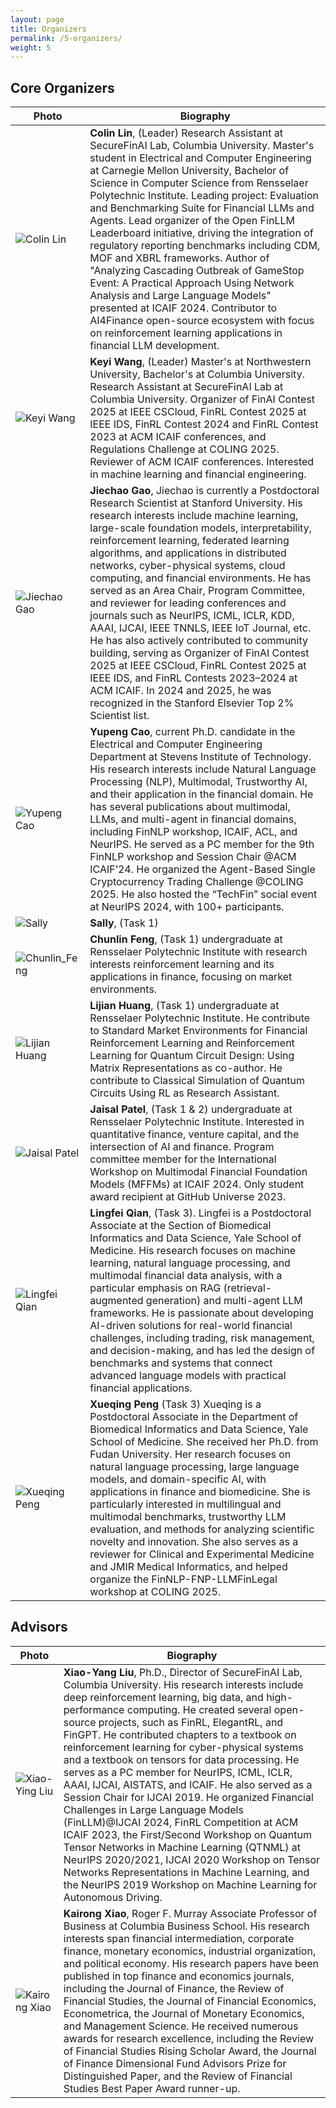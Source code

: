 ```yaml
---
layout: page
title: Organizers
permalink: /5-organizers/
weight: 5
---
```


## Core Organizers

| Photo                | Biography              |
|----------------------|-------------------|
| ![Colin Lin](https://github.com/Open-Finance-Lab/SecureFinAI_Contest_2025/blob/main/docs/assets/organizers/colin.jpeg?raw=true)      | **Colin Lin**, (Leader) Research Assistant at SecureFinAI Lab, Columbia University. Master's student in Electrical and Computer Engineering at Carnegie Mellon University, Bachelor of Science in Computer Science from Rensselaer Polytechnic Institute. Leading project: Evaluation and Benchmarking Suite for Financial LLMs and Agents. Lead organizer of the Open FinLLM Leaderboard initiative, driving the integration of regulatory reporting benchmarks including CDM, MOF and XBRL frameworks. Author of "Analyzing Cascading Outbreak of GameStop Event: A Practical Approach Using Network Analysis and Large Language Models" presented at ICAIF 2024. Contributor to AI4Finance open-source ecosystem with focus on reinforcement learning applications in financial LLM development.|
| ![Keyi Wang](https://github.com/Open-Finance-Lab/SecureFinAI_Contest_2025/blob/main/docs/assets/organizers/keyi.jpeg?raw=true)      | **Keyi Wang**, (Leader) Master's at Northwestern University, Bachelor's at Columbia University. Research Assistant at SecureFinAI Lab at Columbia University. Organizer of FinAI Contest 2025 at IEEE CSCloud, FinRL Contest 2025 at IEEE IDS, FinRL Contest 2024 and FinRL Contest 2023 at ACM ICAIF conferences, and Regulations Challenge at COLING 2025. Reviewer of ACM ICAIF conferences. Interested in machine learning and financial engineering. |
| ![Jiechao Gao](https://github.com/Open-Finance-Lab/SecureFinAI_Contest_2025/blob/main/docs/assets/organizers/jiechao_gao.jpeg?raw=true) | **Jiechao Gao**, Jiechao is currently a Postdoctoral Research Scientist at Stanford University. His research interests include machine learning, large-scale foundation models, interpretability, reinforcement learning, federated learning algorithms, and applications in distributed networks, cyber-physical systems, cloud computing, and financial environments. He has served as an Area Chair, Program Committee, and reviewer for leading conferences and journals such as NeurIPS, ICML, ICLR, KDD, AAAI, IJCAI, IEEE TNNLS, IEEE IoT Journal, etc. He has also actively contributed to community building, serving as Organizer of FinAI Contest 2025 at IEEE CSCloud, FinRL Contest 2025 at IEEE IDS, and FinRL Contests 2023–2024 at ACM ICAIF. In 2024 and 2025, he was recognized in the Stanford Elsevier Top 2% Scientist list.|
| ![Yupeng Cao](https://github.com/Open-Finance-Lab/SecureFinAI_Contest_2025/blob/main/docs/assets/organizers/yupeng_cao.png?raw=true) | **Yupeng Cao**, current Ph.D. candidate in the Electrical and Computer Engineering Department at Stevens Institute of Technology. His research interests include Natural Language Processing (NLP), Multimodal, Trustworthy AI, and their application in the financial domain. He has several publications about multimodal, LLMs, and multi-agent in financial domains, including FinNLP workshop, ICAIF, ACL, and NeurIPS. He served as a PC member for the 9th FinNLP workshop and Session Chair @ACM ICAIF’24. He organized the Agent-Based Single Cryptocurrency Trading Challenge @COLING 2025. He also hosted the “TechFin” social event at NeurIPS 2024, with 100+ participants.|
| ![Sally](https://github.com/Open-Finance-Lab/SecureFinAI_Contest_2025/blob/main/docs/assets/organizers/sally.png?raw=true) | **Sally**, (Task 1)|
| ![Chunlin_Feng](https://github.com/Open-Finance-Lab/SecureFinAI_Contest_2025/blob/main/docs/assets/organizers/Chunlin_Feng.jpg?raw=true) | **Chunlin Feng**, (Task 1) undergraduate at Rensselaer Polytechnic Institute with research interests reinforcement learning and its applications in finance, focusing on market environments.
| ![Lijian Huang](https://github.com/Open-Finance-Lab/SecureFinAI_Contest_2025/blob/main/docs/assets/organizers/lijian.jpg?raw=true) | **Lijian Huang**, (Task 1) undergraduate at Rensselaer Polytechnic Institute. He contribute to Standard Market Environments for Financial Reinforcement Learning and Reinforcement Learning for Quantum Circuit Design: Using Matrix Representations as co-author. He contribute to Classical Simulation of Quantum Circuits Using RL as Research Assistant.
| ![Jaisal Patel](https://github.com/Open-Finance-Lab/SecureFinAI_Contest_2025/blob/main/docs/assets/organizers/jaisal_patel.png?raw=true)      | **Jaisal Patel**, (Task 1 & 2) undergraduate at Rensselaer Polytechnic Institute. Interested in quantitative finance, venture capital, and the intersection of AI and finance. Program committee member for the International Workshop on Multimodal Financial Foundation Models (MFFMs) at ICAIF 2024. Only student award recipient at GitHub Universe 2023.|
| ![Lingfei Qian](https://github.com/Open-Finance-Lab/SecureFinAI_Contest_2025/blob/main/docs/assets/organizers/lingfei.png?raw=true) | **Lingfei Qian**, (Task 3). Lingfei is a Postdoctoral Associate at the Section of Biomedical Informatics and Data Science, Yale School of Medicine. His research focuses on machine learning, natural language processing, and multimodal financial data analysis, with a particular emphasis on RAG (retrieval-augmented generation) and multi-agent LLM frameworks. He is passionate about developing AI-driven solutions for real-world financial challenges, including trading, risk management, and decision-making, and has led the design of benchmarks and systems that connect advanced language models with practical financial applications.|
| ![Xueqing Peng](https://github.com/Open-Finance-Lab/SecureFinAI_Contest_2025/blob/main/docs/assets/organizers/xueqing.png?raw=true) | **Xueqing Peng** (Task 3) Xueqing is a Postdoctoral Associate in the Department of Biomedical Informatics and Data Science, Yale School of Medicine. She received her Ph.D. from Fudan University. Her research focuses on natural language processing, large language models, and domain-specific AI, with applications in finance and biomedicine. She is particularly interested in multilingual and multimodal benchmarks, trustworthy LLM evaluation, and methods for analyzing scientific novelty and innovation. She also serves as a reviewer for Clinical and Experimental Medicine and JMIR Medical Informatics, and helped organize the FinNLP-FNP-LLMFinLegal workshop at COLING 2025.|

## Advisors

| Photo                | Biography              |
|----------------------|-------------------|
| ![Xiao-Ying Liu](https://github.com/Open-Finance-Lab/SecureFinAI_Contest_2025/blob/main/docs/assets/organizers/supervisors/liu-xy.png?raw=true) | **Xiao-Yang Liu**, Ph.D., Director of SecureFinAI Lab, Columbia University. His research interests include deep reinforcement learning, big data, and high-performance computing. He created several open-source projects, such as FinRL, ElegantRL, and FinGPT. He contributed chapters to a textbook on reinforcement learning for cyber-physical systems and a textbook on tensors for data processing. He serves as a PC member for NeurIPS, ICML, ICLR, AAAI, IJCAI, AISTATS, and ICAIF. He also served as a Session Chair for IJCAI 2019. He organized Financial Challenges in Large Language Models (FinLLM)@IJCAI 2024, FinRL Competition at ACM ICAIF 2023, the First/Second Workshop on Quantum Tensor Networks in Machine Learning (QTNML) at NeurIPS 2020/2021, IJCAI 2020 Workshop on Tensor Networks Representations in Machine Learning, and the NeurIPS 2019 Workshop on Machine Learning for Autonomous Driving.|
| ![Kairong Xiao](https://github.com/Open-Finance-Lab/SecureFinAI_Contest_2025/blob/main/docs/assets/organizers/supervisors/kairong_xiao.jpg?raw=true) | **Kairong Xiao**, Roger F. Murray Associate Professor of Business at Columbia Business School. His research interests span financial intermediation, corporate finance, monetary economics, industrial organization, and political economy. His research papers have been published in top finance and economics journals, including the Journal of Finance, the Review of Financial Studies, the  Journal of Financial Economics, Econometrica, the Journal of Monetary Economics, and Management Science. He received numerous awards for research excellence, including the Review of Financial Studies Rising Scholar Award, the Journal of Finance Dimensional Fund Advisors Prize for Distinguished Paper, and the Review of Financial Studies Best Paper Award runner-up.|





